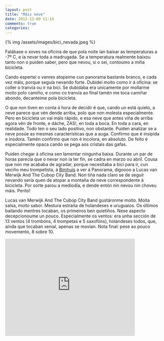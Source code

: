 ```yaml
---
layout: post
title: "Máis neve"
date: 2012-12-09 11:14
comments: true
categories: 
---
```


{% img /assets/images/bici_nevada.jpeg %}

Falábase o xoves na oficina de que pola noite ían baixar as temperaturas a -7º C, e ía nevar toda a madrugada. Se a temperatura realmente baixou tanto non o puiden saber, pero que nevou, si o sei, contoumo a miña bicicleta.

Cando espertei o venres atopeime cun panorama bastante branco, e cada vez máis, porque seguía nevando forte. Dubidei moito como ir á oficina: se coller o tranvía ou ir na bici. Se dubidaba era unicamente por mollarme moito polo camiño, e como co tranvía ao final tamén me toca camiñar abondo, decanteime pola bicicleta. 

O que non tiven en conta á hora de decidir é que, cando un está quieto, a neve parece que vén dende arriba, polo que non molesta especialmente. Pero en bicicleta un vai máis rápido, e esa neve que antes viña de arriba agora vén de fronte, e dáche, ZAS!, en toda a boca. En toda a cara, en realidade. Todo ten o seu lado positivo, non obstante. Puiden analizar se a neve posúe as mesmas características que a auga. Confirmo que é insípida e inodora. Tamén confirmo que non é incolora, en absoluto. De feito é especialmente opaca cando se pega aos cristais das gafas.

Puiden chegar á oficina sen lamentar ningunha baixa. Durante un par de horas parecía que o nevar non ía ter fin, se cadra en marzo ou abril. Cousa que non me acababa de agradar, porque necesitaba a bici para ir, cun veciño meu trompetista, á [Bimhuis](http://bimhuis.nl/home) a ver á Panorama, digoooo a Lucas van Merwijk And The Cubop City Band. Non tiña nada claro se de seguir nevando sería quen de atopar a montaña de neve correspondente á bicicleta. Por sorte parou a mediodía, e dende entón nin nevou nin choveu máis. Perito!

Lucas van Merwijk And The Cubop City Band gustáronme moito. Moita salsa, moito sabor. Mestura estraña de holandeses e uruguaios. Os últimos bailando mentres tocaban, os primeiros ben quietiños. Nese aspecto decepcionoume un pouco. Especialmente os ventos: era unha sección de 13 ventos (4 trombóns, 4 trompetas e 5 saxofóns), holandeses todos, que, aínda que tocaban xenial, apenas se movían. Nota final: pese ao pouco movemento, 8 sobre 10.

<iframe width="420" height="315" src="http://www.youtube.com/embed/gPIan4f95c8" frameborder="0" allowfullscreen></iframe>
